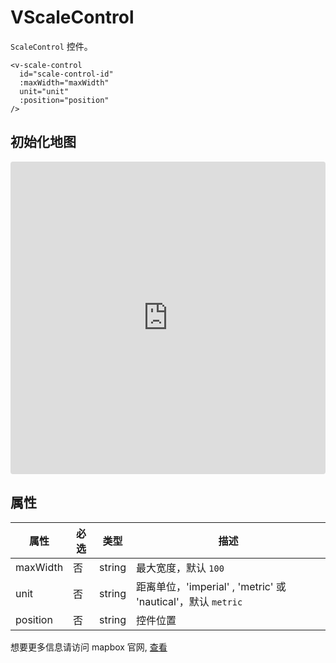 # VScaleControl

`ScaleControl` 控件。

```
<v-scale-control
  id="scale-control-id"
  :maxWidth="maxWidth"
  unit="unit"
  :position="position"
/>
```

## 初始化地图

<iframe src="https://codesandbox.io/embed/vmap-examples-mnqjgn?fontsize=14&hidenavigation=1&initialpath=%2Fvscalecontrol%2Fbasic&module=%2Fsrc%2Fviews%2Fvscalecontrol%2FBasic.vue&theme=dark"
     style="width:100%; height:500px; border:0; border-radius: 4px; overflow:hidden;"
     title="vmap examples"
     allow="accelerometer; ambient-light-sensor; camera; encrypted-media; geolocation; gyroscope; hid; microphone; midi; payment; usb; vr; xr-spatial-tracking"
     sandbox="allow-forms allow-modals allow-popups allow-presentation allow-same-origin allow-scripts"
   ></iframe>

## 属性

| 属性     | 必选 | 类型   | 描述                                                         |
| -------- | ---- | ------ | ------------------------------------------------------------ |
| maxWidth | 否   | string | 最大宽度，默认 `100`                                         |
| unit     | 否   | string | 距离单位，'imperial' , 'metric' 或 'nautical'，默认 `metric` |
| position | 否   | string | 控件位置                                                     |

想要更多信息请访问 mapbox 官网, [查看](https://docs.mapbox.com/mapbox-gl-js/api/markers/#scalecontrol)
